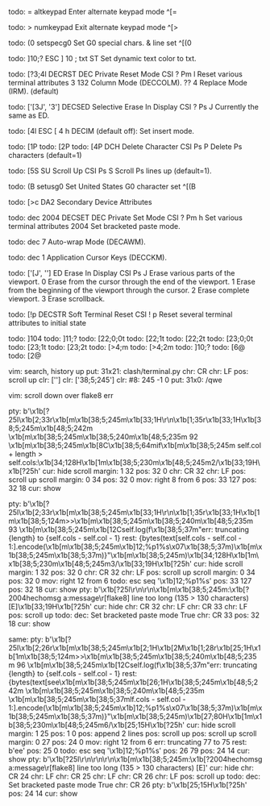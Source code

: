 todo: =
    altkeypad             Enter alternate keypad mode            ^[=

todo: >
    numkeypad             Exit alternate keypad mode             ^[>

todo: (0
    setspecg0             Set G0 special chars. & line set       ^[(0

todo: ]10;?
    ESC ] 10 ; txt ST       Set dynamic text color to txt.

todo: [?3;4l
    DECRST	DEC Private Reset Mode	CSI ? Pm l	Reset various terminal attributes
    3	132 Column Mode (DECCOLM).
    ?? 4	Replace Mode (IRM). (default)

todo: ['[3J', '3']
    DECSED	Selective Erase In Display	CSI ? Ps J	Currently the same as ED.

todo: [4l
     ESC [ 4 h DECIM (default off): Set insert mode.

todo: [1P
todo: [2P
todo: [4P
    DCH	Delete Character	CSI Ps P	Delete Ps characters (default=1)

todo: [5S
    SU	Scroll Up	CSI Ps S	Scroll Ps lines up (default=1).

todo: (B
    setusg0               Set United States G0 character set     ^[(B

todo: [>c
    DA2	Secondary Device Attributes

todo: dec 2004
    DECSET	DEC Private Set Mode	CSI ? Pm h	Set various terminal attributes
    2004	Set bracketed paste mode.

todo: dec 7
    Auto-wrap Mode (DECAWM).

todo: dec 1
    Application Cursor Keys (DECCKM).

todo: ['[J', '']
    ED	Erase In Display	CSI Ps J	Erase various parts of the viewport.
    0	Erase from the cursor through the end of the viewport.
    1	Erase from the beginning of the viewport through the cursor.
    2	Erase complete viewport.
    3	Erase scrollback.

todo: [!p
    DECSTR	Soft Terminal Reset	CSI ! p	Reset several terminal attributes to initial state

todo: ]104
todo: ]11;?
todo: [22;0;0t
todo: [22;1t
todo: [22;2t
todo: [23;0;0t
todo: [23;1t
todo: [23;2t
todo: [>4;m
todo: [>4;2m
todo: ]10;?
todo: [6@
todo: [2@


vim: search, history up
put: 31x21:  clash/terminal.py
chr: CR
chr: LF
pos: scroll up
clr: ['']
clr: ['38;5;245']
clr: #8: 245 -1 0
put: 31x0: /qwe


vim: scroll down over flake8 err

pty: b'\x1b[?25l\x1b[2;33r\x1b[m\x1b[38;5;245m\x1b[33;1H\r\n\x1b[1;35r\x1b[33;1H\x1b[38;5;245m\x1b[48;5;242m  \x1b[m\x1b[38;5;245m\x1b[38;5;240m\x1b[48;5;235m 92 \x1b[m\x1b[38;5;245m\x1b[8C\x1b[38;5;64mif\x1b[m\x1b[38;5;245m self.col + length > self.cols:\x1b[34;128H\x1b[1m\x1b[38;5;230m\x1b[48;5;245m2/\x1b[33;19H\x1b[?25h'
cur: hide
scroll margin: 1 32
pos: 32 0
chr: CR 32
chr: LF
pos: scroll up
scroll margin: 0 34
pos: 32 0
mov: right 8 from 6
pos: 33 127
pos: 32 18
cur: show

pty: b'\x1b[?25l\x1b[2;33r\x1b[m\x1b[38;5;245m\x1b[33;1H\r\n\x1b[1;35r\x1b[33;1H\x1b[1m\x1b[38;5;124m>>\x1b[m\x1b[38;5;245m\x1b[38;5;240m\x1b[48;5;235m 93 \x1b[m\x1b[38;5;245m\x1b[12Cself.log(f\x1b[38;5;37m"err: truncating {length} to {self.cols - self.col - 1} rest: {bytes(text[self.cols - self.col - 1:].encode(\x1b[m\x1b[38;5;245m\x1b]12;%p1%s\x07\x1b[38;5;37m)\x1b[m\x1b[38;5;245m\x1b[38;5;37m)}"\x1b[m\x1b[38;5;245m)\x1b[34;128H\x1b[1m\x1b[38;5;230m\x1b[48;5;245m3/\x1b[33;19H\x1b[?25h'
cur: hide
scroll margin: 1 32
pos: 32 0
chr: CR 32
chr: LF
pos: scroll up
scroll margin: 0 34
pos: 32 0
mov: right 12 from 6
todo: esc seq '\x1b]12;%p1%s'
pos: 33 127
pos: 32 18
cur: show
pty: b'\x1b[?25l\r\n\r\n\x1b[m\x1b[38;5;245m:\x1b[?2004hechomsg a:message\r[flake8] line too long (135 > 130 characters) [E]\x1b[33;19H\x1b[?25h'
cur: hide
chr: CR 32
chr: LF
chr: CR 33
chr: LF
pos: scroll up
todo: dec: Set bracketed paste mode True
chr: CR 33
pos: 32 18
cur: show


same:
pty: b'\x1b[?25l\x1b[2;26r\x1b[m\x1b[38;5;245m\x1b[2;1H\x1b[2M\x1b[1;28r\x1b[25;1H\x1b[1m\x1b[38;5;124m>>\x1b[m\x1b[38;5;245m\x1b[38;5;240m\x1b[48;5;235m 96 \x1b[m\x1b[38;5;245m\x1b[12Cself.log(f\x1b[38;5;37m"err: truncating {length} to {self.cols - self.col - 1} rest: {bytes(text[see\x1b[m\x1b[38;5;245m\x1b[26;1H\x1b[38;5;245m\x1b[48;5;242m  \x1b[m\x1b[38;5;245m\x1b[38;5;240m\x1b[48;5;235m    \x1b[m\x1b[38;5;245m\x1b[38;5;37mlf.cols - self.col - 1:].encode(\x1b[m\x1b[38;5;245m\x1b]12;%p1%s\x07\x1b[38;5;37m)\x1b[m\x1b[38;5;245m\x1b[38;5;37m)}"\x1b[m\x1b[38;5;245m)\x1b[27;80H\x1b[1m\x1b[38;5;230m\x1b[48;5;245m6/\x1b[25;15H\x1b[?25h'
cur: hide
scroll margin: 1 25
pos: 1 0
pos: append 2 lines
pos: scroll up
pos: scroll up
scroll margin: 0 27
pos: 24 0
mov: right 12 from 6
err: truncating 77 to 75 rest: b'ee'
pos: 25 0
todo: esc seq '\x1b]12;%p1%s'
pos: 26 79
pos: 24 14
cur: show
pty: b'\x1b[?25l\r\n\r\n\r\n\x1b[m\x1b[38;5;245m:\x1b[?2004hechomsg a:message\r[flake8] line too long (135 > 130 characters) [E]'
cur: hide
chr: CR 24
chr: LF
chr: CR 25
chr: LF
chr: CR 26
chr: LF
pos: scroll up
todo: dec: Set bracketed paste mode True
chr: CR 26
pty: b'\x1b[25;15H\x1b[?25h'
pos: 24 14
cur: show

